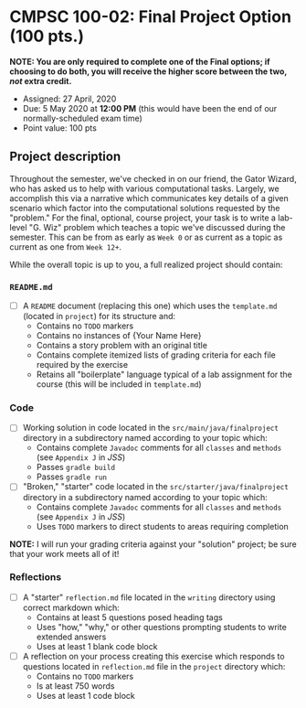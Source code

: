 # CMPSC 100-02:  Final Project Option (100 pts.)

**NOTE: You are only required to complete one of the Final options; if choosing to do both, you will receive the higher score between the two, _not_ extra credit.**

* Assigned: 27 April, 2020
* Due: 5 May 2020 at **12:00 PM** (this would have been the end of our normally-scheduled exam time)
* Point value: 100 pts

## Project description

Throughout the semester, we've checked in on our friend, the Gator Wizard, who has asked us to help with various computational tasks. Largely, we accomplish this via a narrative which communicates key details of a given scenario which factor into the computational solutions requested by the "problem." For the final, optional, course project, your task is to write a lab-level "G. Wiz" problem which teaches a topic we've discussed during the semester. This can be from as early as `Week 0` or as current as a topic as current as one from `Week 12+`.

While the overall topic is up to you, a full realized project should contain:

### `README.md`
- [ ] A `README` document (replacing this one) which uses the `template.md` (located in `project`) for its structure and:
    * Contains no `TODO` markers
    * Contains no instances of {Your Name Here}
    * Contains a story problem with an original title
    * Contains complete itemized lists of grading criteria for each file required by the exercise
    * Retains all "boilerplate" language typical of a lab assignment for the course (this will be included in `template.md`)
    
### Code
- [ ] Working solution in code located in the `src/main/java/finalproject` directory in a subdirectory named according to your topic which:
    * Contains complete `Javadoc` comments for all `classes` and `methods` (see `Appendix J` in _JSS_)
    * Passes `gradle build`
    * Passes `gradle run`
- [ ] "Broken," "starter" code located in the `src/starter/java/finalproject` directory in a subdirectory named according to your topic which:
    * Contains complete `Javadoc` comments for all `classes` and `methods` (see `Appendix J` in _JSS_)
    * Uses `TODO` markers to direct students to areas requiring completion
    
**NOTE:** I will run your grading criteria against your "solution" project; be sure that your work meets all of it!

### Reflections
- [ ] A "starter" `reflection.md` file located in the `writing` directory using correct markdown which:
    * Contains at least 5 questions posed heading tags
    * Uses "how," "why," or other questions prompting students to write extended answers
    * Uses at least 1 blank code block
- [ ] A reflection on your process creating this exercise which responds to questions located in `reflection.md` file in the `project` directory which:
    * Contains no `TODO` markers
    * Is at least 750 words
    * Uses at least 1 code block
